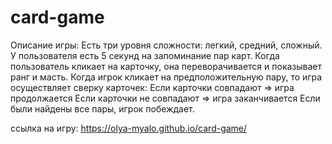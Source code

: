 # card-game
Описание игры: Есть три уровня сложности: легкий, средний, сложный. У пользователя есть 5 секунд на запоминание пар карт. Когда пользователь кликает на карточку, она переворачивается и показывает ранг и масть.
Когда игрок кликает на предположительную пару, то игра осуществляет сверку карточек:
Если карточки совпадают ⇒ игра продолжается
Если карточки не совпадают ⇒ игра заканчивается
Если были найдены все пары, игрок побеждает.

ссылка на игру: https://olya-myalo.github.io/card-game/
